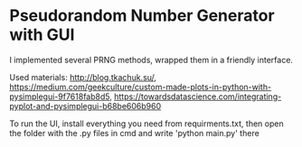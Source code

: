 # Pseudorandom Number Generator with GUI

I implemented several PRNG methods, wrapped them in a friendly interface.

Used materials: http://blog.tkachuk.su/, https://medium.com/geekculture/custom-made-plots-in-python-with-pysimplegui-9f7618fab8d5, https://towardsdatascience.com/integrating-pyplot-and-pysimplegui-b68be606b960

To run the UI, install everything you need from requirments.txt, then open the folder with the .py files in cmd and write 'python main.py' there
